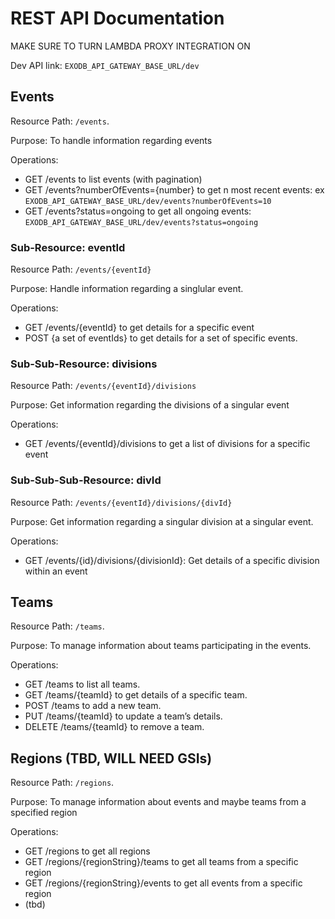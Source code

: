# REST API Documentation

MAKE SURE TO TURN LAMBDA PROXY INTEGRATION ON

Dev API link: `EXODB_API_GATEWAY_BASE_URL/dev`

## Events

Resource Path: `/events`.

Purpose: To handle information regarding events

Operations:

- GET /events to list events (with pagination)
- GET /events?numberOfEvents={number} to get n most recent events:  ex `EXODB_API_GATEWAY_BASE_URL/dev/events?numberOfEvents=10`
- GET /events?status=ongoing to get all ongoing events: `EXODB_API_GATEWAY_BASE_URL/dev/events?status=ongoing`

### Sub-Resource: eventId

Resource Path: `/events/{eventId}`

Purpose: Handle information regarding a singlular event.

Operations:

- GET /events/{eventId} to get details for a specific event
- POST {a set of eventIds} to get details for a set of specific events. 

### Sub-Sub-Resource: divisions

Resource Path: `/events/{eventId}/divisions`

Purpose: Get information regarding the divisions of a singular event

Operations:

- GET /events/{eventId}/divisions to get a list of divisions for a specific event

### Sub-Sub-Sub-Resource: divId

Resource Path: `/events/{eventId}/divisions/{divId}`

Purpose: Get information regarding a singular division at a singular event. 

Operations:

- GET /events/{id}/divisions/{divisionId}: Get details of a specific division within an event

## Teams

Resource Path: `/teams`.

Purpose: To manage information about teams participating in the events.

Operations:

- GET /teams to list all teams.
- GET /teams/{teamId} to get details of a specific team.
- POST /teams to add a new team.
- PUT /teams/{teamId} to update a team’s details.
- DELETE /teams/{teamId} to remove a team.

## Regions (TBD, WILL NEED GSIs)

Resource Path: `/regions`.

Purpose: To manage information about events and maybe teams from a specified region

Operations:

- GET /regions to get all regions
- GET /regions/{regionString}/teams to get all teams from a specific region
- GET /regions/{regionString}/events to get all events from a specific region
- (tbd)
